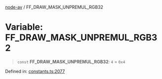 [node-av](../globals.md) / FF\_DRAW\_MASK\_UNPREMUL\_RGB32

# Variable: FF\_DRAW\_MASK\_UNPREMUL\_RGB32

> `const` **FF\_DRAW\_MASK\_UNPREMUL\_RGB32**: `4` = `0x4`

Defined in: [constants.ts:2077](https://github.com/seydx/av/blob/f8631fc881b394300b1479f511d55cf1c370a87f/src/constants/constants.ts#L2077)
